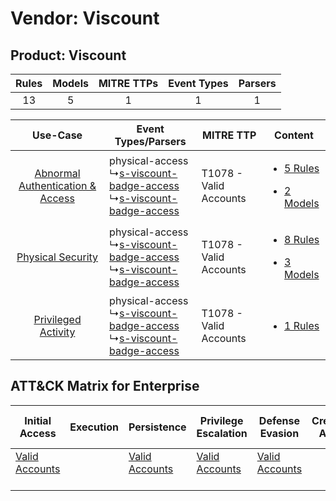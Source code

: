 Vendor: Viscount
================
Product: Viscount
-----------------
| Rules | Models | MITRE TTPs | Event Types | Parsers |
|:-----:|:------:|:----------:|:-----------:|:-------:|
|  13   |   5    |     1      |      1      |    1    |

|    Use-Case    | Event Types/Parsers    | MITRE TTP    | Content    |
|:----:| ---- | ---- | ---- |
| [Abnormal Authentication & Access](../../../UseCases/uc_abnormal_authentication_&_access.md) |  physical-access<br> ↳[s-viscount-badge-access](Ps/pC_sviscountbadgeaccess.md)<br> ↳[s-viscount-badge-access](Ps/pC_sviscountbadgeaccess.md)<br> | T1078 - Valid Accounts<br> | [<ul><li>5 Rules</li></ul><ul><li>2 Models</li></ul>](RM/r_m_viscount_viscount_Abnormal_Authentication_&_Access.md) |
|    [Physical Security](../../../UseCases/uc_physical_security.md)    |  physical-access<br> ↳[s-viscount-badge-access](Ps/pC_sviscountbadgeaccess.md)<br> ↳[s-viscount-badge-access](Ps/pC_sviscountbadgeaccess.md)<br> | T1078 - Valid Accounts<br> | [<ul><li>8 Rules</li></ul><ul><li>3 Models</li></ul>](RM/r_m_viscount_viscount_Physical_Security.md)    |
|    [Privileged Activity](../../../UseCases/uc_privileged_activity.md)    |  physical-access<br> ↳[s-viscount-badge-access](Ps/pC_sviscountbadgeaccess.md)<br> ↳[s-viscount-badge-access](Ps/pC_sviscountbadgeaccess.md)<br> | T1078 - Valid Accounts<br> | [<ul><li>1 Rules</li></ul>](RM/r_m_viscount_viscount_Privileged_Activity.md)    |

ATT&CK Matrix for Enterprise
----------------------------
| Initial Access                                                      | Execution | Persistence                                                         | Privilege Escalation                                                | Defense Evasion                                                     | Credential Access | Discovery | Lateral Movement | Collection | Command and Control | Exfiltration | Impact |
| ------------------------------------------------------------------- | --------- | ------------------------------------------------------------------- | ------------------------------------------------------------------- | ------------------------------------------------------------------- | ----------------- | --------- | ---------------- | ---------- | ------------------- | ------------ | ------ |
| [Valid Accounts](https://attack.mitre.org/techniques/T1078)<br><br> |           | [Valid Accounts](https://attack.mitre.org/techniques/T1078)<br><br> | [Valid Accounts](https://attack.mitre.org/techniques/T1078)<br><br> | [Valid Accounts](https://attack.mitre.org/techniques/T1078)<br><br> |                   |           |                  |            |                     |              |        |